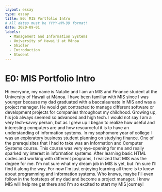 ```yaml
---
layout: essay
type: essay
title: E0: MIS Portfolio Intro
# All dates must be YYYY-MM-DD format!
date: 2020-09-01
labels:
  - Management and Information Systems
  - University of Hawai'i at Mānoa
  - Shidler
  - Introduction
  - Student
---
```

# E0: MIS Portfolio Intro

Hi everyone, my name is Natalie and I am an MIS and Finance student at the University of Hawaii at Mānoa. I have been familiar with MIS since I was younger because my dad graduated with a baccalaureate in MIS and was a project manager. He would get contracted to manage different software or development projects for companies throughout my childhood. Growing up, his job always seemed so advanced and high tech. I would not say I am a very tech-savvy person, but as I grew up I began to realize how useful and interesting computers are and how resourceful it is to have an understanding of information systems. In my sophomore year of college I was an exploratory business student planning on studying finance. One of the prerequisites that I had to take was an Information and Computer Systems course. This course was very eye-opening for me and really sparked my interest in information systems. After learning basic HTML codes and working with different programs, I realized that MIS was the degree for me. I'm not sure what my dream job in MIS is yet, but I'm sure I'll find it along the way. For now I'm just enjoying learning all there is to know about programming and information systems. Who knows, maybe I'll even follow in the footsteps of my dad and become a project manager. I know MIS will help me get there and I'm so excited to start my MIS journey!

